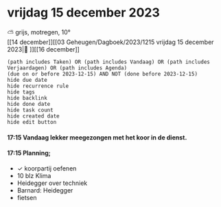 # vrijdag 15 december 2023

⛅ grijs, motregen, 10°<br>[[14 december]][[03 Geheugen/Dagboek/2023/1215 vrijdag 15 december 2023|📓 ]][[16 december]]
```tasks
(path includes Taken) OR (path includes Vandaag) OR (path includes Verjaardagen) OR (path includes Agenda)
(due on or before 2023-12-15) AND NOT (done before 2023-12-15)
hide due date
hide recurrence rule
hide tags
hide backlink
hide done date
hide task count
hide created date
hide edit button
```
#### 17:15 Vandaag lekker meegezongen met het koor in de dienst. 
#### 17:15 Planning; 
- ✓ koorpartij oefenen
- 10 blz Klima
- Heidegger over techniek
- Barnard: Heidegger
- fietsen